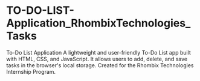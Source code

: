 # TO-DO-LIST-Application_RhombixTechnologies_Tasks
 To-Do List Application A lightweight and user-friendly To-Do List app built with HTML, CSS, and JavaScript. It allows users to add, delete, and save tasks in the browser's local storage. Created for the Rhombix Technologies Internship Program.
